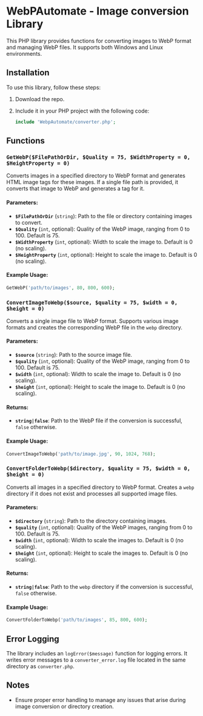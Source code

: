 # WebPAutomate - Image conversion Library

This PHP library provides functions for converting images to WebP format and managing WebP files. It supports both Windows and Linux environments.

## Installation

To use this library, follow these steps:

1. Download the repo.
2. Include it in your PHP project with the following code:

    ```php
    include 'WebpAutomate/converter.php';
    ```

## Functions

### `GetWebP($FilePathOrDir, $Quality = 75, $WidthProperty = 0, $HeightProperty = 0)`

Converts images in a specified directory to WebP format and generates HTML image tags for these images. If a single file path is provided, it converts that image to WebP and generates a tag for it.

#### Parameters:
- **`$FilePathOrDir`** (`string`): Path to the file or directory containing images to convert.
- **`$Quality`** (`int`, optional): Quality of the WebP image, ranging from 0 to 100. Default is 75.
- **`$WidthProperty`** (`int`, optional): Width to scale the image to. Default is 0 (no scaling).
- **`$HeightProperty`** (`int`, optional): Height to scale the image to. Default is 0 (no scaling).

#### Example Usage:
```php
GetWebP('path/to/images', 80, 800, 600);
```

### `ConvertImageToWebp($source, $quality = 75, $width = 0, $height = 0)`

Converts a single image file to WebP format. Supports various image formats and creates the corresponding WebP file in the `webp` directory.

#### Parameters:
- **`$source`** (`string`): Path to the source image file.
- **`$quality`** (`int`, optional): Quality of the WebP image, ranging from 0 to 100. Default is 75.
- **`$width`** (`int`, optional): Width to scale the image to. Default is 0 (no scaling).
- **`$height`** (`int`, optional): Height to scale the image to. Default is 0 (no scaling).

#### Returns:
- **`string|false`**: Path to the WebP file if the conversion is successful, `false` otherwise.

#### Example Usage:
```php
ConvertImageToWebp('path/to/image.jpg', 90, 1024, 768);
```

### `ConvertFolderToWebp($directory, $quality = 75, $width = 0, $height = 0)`

Converts all images in a specified directory to WebP format. Creates a `webp` directory if it does not exist and processes all supported image files.

#### Parameters:
- **`$directory`** (`string`): Path to the directory containing images.
- **`$quality`** (`int`, optional): Quality of the WebP images, ranging from 0 to 100. Default is 75.
- **`$width`** (`int`, optional): Width to scale the images to. Default is 0 (no scaling).
- **`$height`** (`int`, optional): Height to scale the images to. Default is 0 (no scaling).

#### Returns:
- **`string|false`**: Path to the `webp` directory if the conversion is successful, `false` otherwise.

#### Example Usage:
```php
ConvertFolderToWebp('path/to/images', 85, 800, 600);
```

## Error Logging

The library includes an `logError($message)` function for logging errors. It writes error messages to a `converter_error.log` file located in the same directory as `converter.php`.

## Notes

- Ensure proper error handling to manage any issues that arise during image conversion or directory creation.
